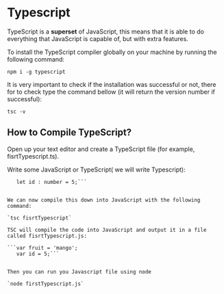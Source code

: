 # Typescript

TypeScript is a **superset** of JavaScript, this means that it is able to do everything that JavaScript is capable of, but with extra features.

To install the TypeScript compiler globally on your machine by running the following command:

`npm i -g typescript`

It is very important to check if the installation was successful or not, there for to check type the command bellow (it will return the version number if successful):

`tsc -v`



## How to Compile TypeScript?

Open up your text editor and create a TypeScript file (for example, fisrtTypescript.ts).

Write some JavaScript or TypeScript( we will write Typescript):


```let fruit : string = 'mango';  
   let id : number = 5;```


We can now compile this down into JavaScript with the following command:

`tsc fisrtTypescript`

TSC will compile the code into JavaScript and output it in a file called fisrtTypescript.js:

```var fruit = 'mango';  
   var id = 5;```


Then you can run you Javascript file using node

`node firstTypescript.js`



